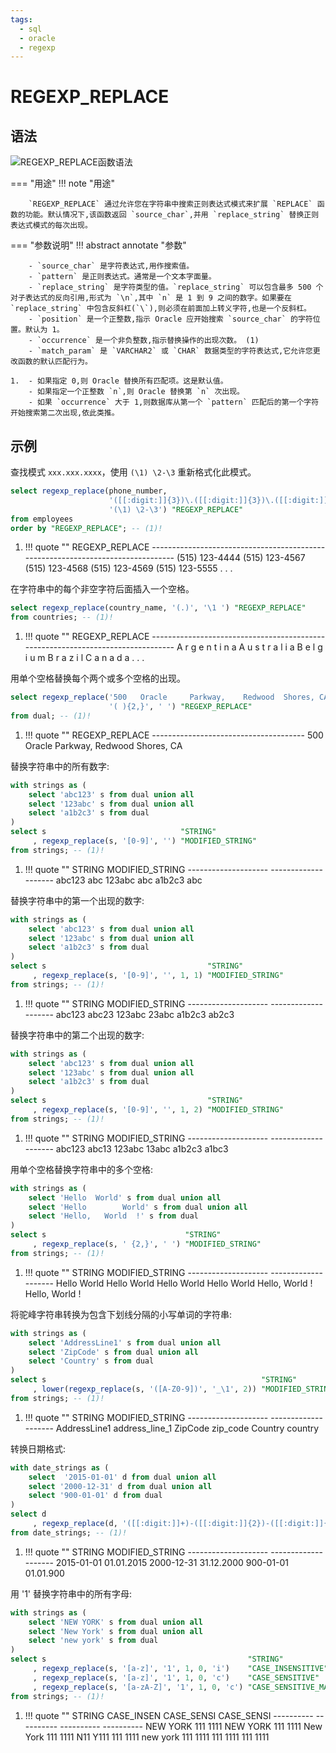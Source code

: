 ```yaml
---
tags:
  - sql
  - oracle
  - regexp
---
```


# REGEXP_REPLACE

## 语法

![REGEXP_REPLACE函数语法](https://docs.oracle.com/en/database/oracle/oracle-database/19/sqlrf/img/regexp_replace.gif)

=== "用途"
    !!! note "用途"

        `REGEXP_REPLACE` 通过允许您在字符串中搜索正则表达式模式来扩展 `REPLACE` 函数的功能。默认情况下,该函数返回 `source_char`,并用 `replace_string` 替换正则表达式模式的每次出现。

=== "参数说明"
    !!! abstract annotate "参数"
    
        - `source_char` 是字符表达式,用作搜索值。
        - `pattern` 是正则表达式。通常是一个文本字面量。
        - `replace_string` 是字符类型的值。`replace_string` 可以包含最多 500 个对子表达式的反向引用,形式为 `\n`,其中 `n` 是 1 到 9 之间的数字。如果要在 `replace_string` 中包含反斜杠(`\`),则必须在前面加上转义字符,也是一个反斜杠。
        - `position` 是一个正整数,指示 Oracle 应开始搜索 `source_char` 的字符位置。默认为 1。 
        - `occurrence` 是一个非负整数,指示替换操作的出现次数。 (1)
        - `match_param` 是 `VARCHAR2` 或 `CHAR` 数据类型的字符表达式,它允许您更改函数的默认匹配行为。

    1.  - 如果指定 0,则 Oracle 替换所有匹配项。这是默认值。
        - 如果指定一个正整数 `n`,则 Oracle 替换第 `n` 次出现。
        - 如果 `occurrence` 大于 1,则数据库从第一个 `pattern` 匹配后的第一个字符开始搜索第二次出现,依此类推。

## 示例

查找模式 `xxx.xxx.xxxx`，使用 `(\1) \2-\3` 重新格式化此模式。

```sql
select regexp_replace(phone_number,
                      '([[:digit:]]{3})\.([[:digit:]]{3})\.([[:digit:]]{4})',
                      '(\1) \2-\3') "REGEXP_REPLACE"
from employees
order by "REGEXP_REPLACE"; -- (1)!
```

1.  !!! quote ""
        REGEXP_REPLACE
        --------------------------------------------------------------------------------
        (515) 123-4444
        (515) 123-4567
        (515) 123-4568
        (515) 123-4569
        (515) 123-5555
        . . .


在字符串中的每个非空字符后面插入一个空格。

```sql
select regexp_replace(country_name, '(.)', '\1 ') "REGEXP_REPLACE"
from countries; -- (1)!
```

1.  !!! quote ""
        REGEXP_REPLACE
        --------------------------------------------------------------------------------
        A r g e n t i n a
        A u s t r a l i a
        B e l g i u m
        B r a z i l
        C a n a d a
        . . .


用单个空格替换每个两个或多个空格的出现。

```sql
select regexp_replace('500   Oracle     Parkway,    Redwood  Shores, CA',
                      '( ){2,}', ' ') "REGEXP_REPLACE"
from dual; -- (1)!
```

1.  !!! quote ""
        REGEXP_REPLACE
        --------------------------------------
        500 Oracle Parkway, Redwood Shores, CA


替换字符串中的所有数字:

```sql
with strings as (    
    select 'abc123' s from dual union all    
    select '123abc' s from dual union all    
    select 'a1b2c3' s from dual
)
select s                              "STRING"
     , regexp_replace(s, '[0-9]', '') "MODIFIED_STRING"
from strings; -- (1)!
```

1.  !!! quote ""
          STRING               MODIFIED_STRING
        -------------------- --------------------
        abc123               abc
        123abc               abc
        a1b2c3               abc


替换字符串中的第一个出现的数字:

```sql 
with strings as (    
    select 'abc123' s from dual union all    
    select '123abc' s from dual union all    
    select 'a1b2c3' s from dual
)
select s                                    "STRING"
     , regexp_replace(s, '[0-9]', '', 1, 1) "MODIFIED_STRING"
from strings; -- (1)!
```

1.  !!! quote ""
        STRING               MODIFIED_STRING
        -------------------- --------------------
        abc123               abc23
        123abc               23abc
        a1b2c3               ab2c3


替换字符串中的第二个出现的数字:

```sql
with strings as (
    select 'abc123' s from dual union all
    select '123abc' s from dual union all
    select 'a1b2c3' s from dual
)
select s                                    "STRING"
     , regexp_replace(s, '[0-9]', '', 1, 2) "MODIFIED_STRING"
from strings; -- (1)!
```

1.  !!! quote ""
        STRING               MODIFIED_STRING
        -------------------- --------------------
        abc123               abc13
        123abc               13abc
        a1b2c3               a1bc3


用单个空格替换字符串中的多个空格:

```sql  
with strings as (
    select 'Hello  World' s from dual union all
    select 'Hello        World' s from dual union all 
    select 'Hello,   World  !' s from dual
)
select s                               "STRING"
     , regexp_replace(s, ' {2,}', ' ') "MODIFIED_STRING"
from strings; -- (1)!
```

1.  !!! quote ""
        STRING               MODIFIED_STRING
        -------------------- --------------------
        Hello  World         Hello World
        Hello        World   Hello World
        Hello,   World  !    Hello, World !


将驼峰字符串转换为包含下划线分隔的小写单词的字符串:

```sql
with strings as (
    select 'AddressLine1' s from dual union all
    select 'ZipCode' s from dual union all
    select 'Country' s from dual  
)
select s                                                "STRING"
     , lower(regexp_replace(s, '([A-Z0-9])', '_\1', 2)) "MODIFIED_STRING"
from strings; -- (1)!
```

1.  !!! quote ""
          STRING               MODIFIED_STRING
        -------------------- --------------------
        AddressLine1         address_line_1
        ZipCode              zip_code
        Country              country


转换日期格式:

```sql
with date_strings as (
    select  '2015-01-01' d from dual union all
    select '2000-12-31' d from dual union all 
    select '900-01-01' d from dual   
)
select d                                                                                 "STRING"
     , regexp_replace(d, '([[:digit:]]+)-([[:digit:]]{2})-([[:digit:]]{2})', '\3.\2.\1') "MODIFIED_STRING"
from date_strings; -- (1)!
```

1.  !!! quote ""
          STRING               MODIFIED_STRING
        -------------------- --------------------
        2015-01-01           01.01.2015
        2000-12-31           31.12.2000
        900-01-01            01.01.900


用 '1' 替换字符串中的所有字母:

```sql 
with strings as (
    select 'NEW YORK' s from dual union all
    select 'New York' s from dual union all
    select 'new york' s from dual
)
select s                                             "STRING"
     , regexp_replace(s, '[a-z]', '1', 1, 0, 'i')    "CASE_INSENSITIVE"
     , regexp_replace(s, '[a-z]', '1', 1, 0, 'c')    "CASE_SENSITIVE"
     , regexp_replace(s, '[a-zA-Z]', '1', 1, 0, 'c') "CASE_SENSITIVE_MATCHING"
from strings; -- (1)!
```

1.  !!! quote ""
          STRING     CASE_INSEN CASE_SENSI CASE_SENSI
        ---------- ---------- ---------- ----------
        NEW YORK   111 1111   NEW YORK   111 1111
        New York   111 1111   N11 Y111   111 1111
        new york   111 1111   111 1111   111 1111


